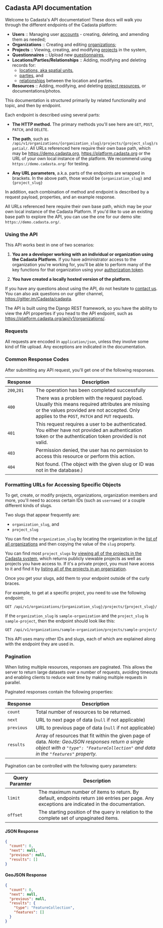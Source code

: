 ## Cadasta API documentation

Welcome to Cadasta's API documentation! These docs will walk you through the different endpoints of the Cadasta platform:

* **Users** :: Managing user [accounts](#managing-a-user-account) - creating, deleting, and amending them as needed;
* **Organizations** :: Creating and editing [organizations](#organizations);
* **Projects** :: Viewing, creating, and modifying [projects](#projects) in the system,
* **Questionnaires** :: Upload new [questionnaires](#questionnaires-1),
* **Locations/Parties/Relationships** :: Adding, modifying and deleting records for:
  * [locations, aka spatial units](#spatial-units-aka-project-locations),
  * [parties](#parties), and
  * [relationships](#relationships) between the location and parties.
* **Resources** :: Adding, modifying, and deleting [project resources](#project-resources), or documentations/photos.

<!-- Mention bulk importing and the structure of Cadasta -->
<!-- include API endpoint visual -->

This documentation is structured primarily by related functionality and topic, and then by endpoint.

Each endpoint is described using several parts:

* **The HTTP method.** The primary methods you'll see here are `GET`, `POST`, `PATCH`, and `DELETE`.

* **The path**, such as `/api/v1/organizations/{organization_slug}/projects/{project_slug}/spatial/`. All URLs referenced here require their own base path, which may be https://demo.cadasta.org, https://platform.cadasta.org or the URL of your own local instance of the platform. We recommend using `https://demo.cadasta.org/` for testing.

* **Any URL parameters**, a.k.a. parts of the endpoints are wrapped in brackets. In the above path, those would be `{organization_slug}` and `{project_slug}`

In addition, each combination of method and endpoint is described by a request payload, properties, and an example response.

All URLs referenced here require their own base path, which may be your own local instance of the Cadasta Platform. If you'd like to use an existing base path to explore the API, you can use the one for our demo site: `https://demo.cadasta.org/`.

### Using the API

This API works best in one of two scenarios:

1. **You are a developer working with an individual or organization using the Cadasta Platform.** If you have administrator access to the organization you're working for, you'll be able to perform many of the key functions for that organization using your [authorization token](#log-a-user-in--get-authorization-key).

2. **You have created a locally hosted version of the platform.**

If you have any questions about using the API, do not hesitate to <a href="(http://cadasta.org/contact/)" target="_blank">contact us</a>. You can also ask questions on our gitter channel, https://gitter.im/Cadasta/cadasta.

The API is built using the Django REST framework, so you have the ability to view the API properties if you head to the API endpoint, such as https://platform.cadasta.org/api/v1/organizations/.

### Requests

All requests are encoded in `application/json`, unless they involve some kind of file upload. Any exceptions are indicated in the documentation. 

### Common Response Codes

After submitting any API request, you'll get one of the following responses.

Response | Description
---|---
`200`,`201` | The operation has been completed successfully
`400` | There was a problem with the request payload. Usually this means required attributes are missing or the values provided are not accepted. Only applies to the `POST`, `PATCH` and `PUT` requests.
`401` | This request requires a user to be authenticated. You either have not provided an authentication token or the authentication token provided is not valid.
`403` | Permission denied, the user has no permission to access this resource or perform this action.
`404` | Not found. (The object with the given slug or ID was not in the database.)

### Formatting URLs for Accessing Specific Objects

To get, create, or modify projects, organizations, organization members and more, you'll need to access certain IDs (such as `username`) or a couple different kinds of slugs.

Two slugs that appear frequently are:

* `organization_slug`, and
* `project_slug`

You can find the `organization_slug` by locating the organization in the [list of all organizations](#list-organizations) and then copying the value of the `slug` property.

You can find most `project_slugs` by [viewing all of the projects in the Cadasta system](#list-all-projects), which returns publicly viewable projects as well as projects you have access to. If it's a private project, you must have access to it and find it by [listing all of the projects in an organization](#list-all-projects).

Once you get your slugs, add them to your endpoint outside of the curly braces.

For example, to get at a specific project, you need to use the following endpoint:

```endpoint
GET /api/v1/organizations/{organization_slug}/projects/{project_slug}/
```

If the `organization_slug` is `sample-organization` and the `project_slug` is `sample-project`, then the endpoint should look like this:

```
GET /api/v1/organizations/sample-organization/projects/sample-project/
```

This API uses many other IDs and slugs, each of which are explained along with the endpoint they are used in.

### Pagination

When listing multiple resources, responses are paginated. This allows the server to return large datasets over a number of requests, avoiding timeouts and enabling clients to reduce wait time by making multiple requests in parallel.

Paginated responses contain the following properties:

Response | Description
---|---
`count` | Total number of resources to be returned.
`next` | URL to next page of data (`null` if not applicable)
`previous` | URL to previous page of data (`null` if not applicable)
`results` | Array of resources that fit within the given page of data. _Note: GeoJSON responses return a single object with a `"type": "FeatureCollection"` and data in the `"features"` property._

Pagination can be controlled with the following query parameters:

Query Paramter | Description
---|---
`limit` | The maximum number of items to return. By default, endpoints return `100` entries per page. Any exceptions are indicated in the documentation.
`offset` | The starting position of the query in relation to the complete set of unpaginated items.

#### JSON Response
```json
{
  "count": 0,
  "next": null,
  "previous": null,
  "results": []
}
```

#### GeoJSON Response
```json
{
  "count": 0,
  "next": null,
  "previous": null,
  "results": {
    "type": "FeatureCollection",
    "features": []
  }
}
```
